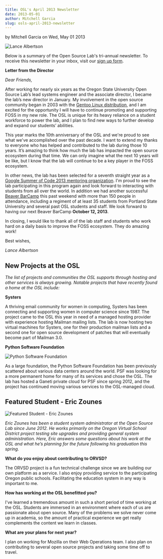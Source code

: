 ```yaml
---
title: OSL's April 2013 Newsletter
date: 2013-05-01
author: Mitchell Garcia
slug: osls-april-2013-newsletter
---
```

by Mitchell Garcia on Wed, May 01 2013

![Lance Albertson](/images/lalbertson.jpg)

Below is a summary of the Open Source Lab's tri-annual newsletter. To receive
this newsletter in your inbox, visit our [sign up form](https://osuosl.org/communities/gentoo-foundation).

**Letter from the Director**

*Dear Friends,*

After working for nearly six years as the Oregon State University Open Source
Lab’s lead systems engineer and the associate director, I became the lab’s new
director in January. My involvement in the open source community began in 2003
with the [Gentoo Linux distribution](https://osuosl.org/communities/gentoo-foundation), and I am excited for the opportunity I
will have to continue promoting and supporting FOSS in my new role. The OSL is
unique for its heavy reliance on a student workforce to power the lab, and I
plan to find new ways to further develop and expand our students’ abilities.

This year marks the 10th anniversary of the OSL and we're proud to see what
we've accomplished over the past decade. I want to extend my thanks to everyone
who has helped and contributed to the lab during those 10 years. It’s amazing to
think how much the lab has impacted the open source ecosystem during that time.
We can only imagine what the next 10 years will be like, but I know that the lab
will continue to be a key player in the FOSS ecosystem.

In other news, the lab has been selected for a seventh straight year as a
[Google Summer of Code 2013 mentoring organization](http://osuosl.org/blog/open-source-lab-participate-google-summer-code-2013). I'm proud to see the lab
participating in this program again and look forward to interacting with
students from all over the world. In addition we had another successful
[Beaver BarCamp](http://beaverbarcamp.org/) this past weekend with more than 150 people in attendance,
including a regiment of at least 35 students from Portland State University and
several past OSL students and staff. We look forward to having our next Beaver
BarCamp **October 12, 2013**.

In closing, I would like to thank all of the lab staff and students who work
hard on a daily basis to improve the FOSS ecosystem. They do amazing work!

  Best wishes,

*Lance Albertson*

New Projects at the OSL
-----------------------

*The list of projects and communities the OSL supports through hosting and other
services is always growing. Notable projects that have recently found a home at
the OSL include:*

**Systers**

A thriving email community for women in computing, Systers has been connecting
and supporting women in computer science since 1987. The project came to the OSL
this year in need of a managed hosting provider with experience hosting Mailman
mailing lists. The lab is now hosting two virtual machines for Systers, one for
their production mailman lists and a second one for open source development of
patches that will eventually become part of Mailman 3.0.

**Python Software Foundation**

![Python Software Foundation](/images/python.jpg)

As a large foundation, the Python Software Foundation has been previously
scattered about various data centers around the world. PSF was looking for a
more permanent home for many of its services and chose the OSL. The lab has
hosted a Ganeti private cloud for PSF since spring 2012, and the project has
continued moving various services to the OSL-managed cloud.

Featured Student - Eric Zounes
------------------------------

![Featured Student - Eric Zounes](/images/ericzounes.jpg)

*Eric Zounes has been a student system administrator at the Open Source Lab
since June 2012. He works primarily on the Oregon Virtual School District
project testing site upgrades and providing general system administration. Here,
Eric answers some questions about his work at the OSL and what he’s planning for
the future following his graduation this spring.*

**What do you enjoy about contributing to ORVSD?**

The ORVSD project is a fun technical challenge since we are building our own
platform as a service. I also enjoy providing service to the participating
Oregon public schools. Facilitating the education system in any way is important
to me.

**How has working at the OSL benefitted you?**

I've learned a tremendous amount in such a short period of time working at the
OSL. Students are immersed in an environment where each of us are passionate
about open source. Many of the problems we solve never come up in academia, so
the amount of practical experience we get really complements the content we
learn in classes.

**What are your plans for next year?**

I plan on working for Mozilla on their Web Operations team. I also plan on
contributing to several open source projects and taking some time off to travel.
